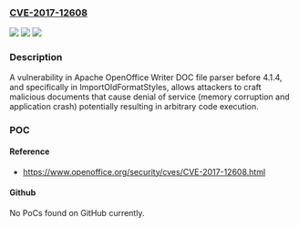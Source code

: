 ### [CVE-2017-12608](https://cve.mitre.org/cgi-bin/cvename.cgi?name=CVE-2017-12608)
![](https://img.shields.io/static/v1?label=Product&message=Apache%20OpenOffice&color=blue)
![](https://img.shields.io/static/v1?label=Version&message=4.0.0%20to%204.1.3%2C%20and%20some%20previous%20releases%2C%20including%20some%20using%20our%20old%20OpenOffice.org%20brand%20&color=brightgreen)
![](https://img.shields.io/static/v1?label=Vulnerability&message=Potential%20Arbitrary%20Code%20Execution&color=brightgreen)

### Description

A vulnerability in Apache OpenOffice Writer DOC file parser before 4.1.4, and specifically in ImportOldFormatStyles, allows attackers to craft malicious documents that cause denial of service (memory corruption and application crash) potentially resulting in arbitrary code execution.

### POC

#### Reference
- https://www.openoffice.org/security/cves/CVE-2017-12608.html

#### Github
No PoCs found on GitHub currently.

